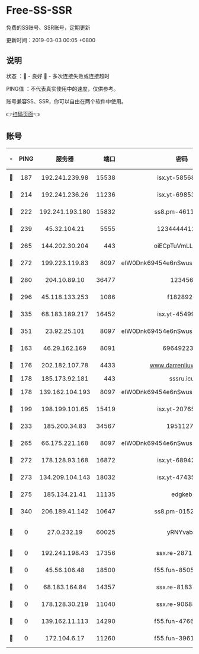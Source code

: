 # Free-SS-SSR

免费的SS账号、SSR账号，定期更新

更新时间：2019-03-03 00:05 +0800

## 说明

状态     ：🙂 - 良好 🙁 - 多次连接失败或连接超时

PING值   ：不代表真实使用中的速度，仅供参考。

账号兼容SS、SSR，你可以自由在两个软件中使用。

👉[扫码页面](https://liesauer.github.io/free-ss-ssr.github.io/)👈

## 账号

|-|PING|服务器|端口|密码|加密方式|区域|
|:----:|:----:|:-----:|-----:|:----:|:----:|:----:|
|🙂|187|192.241.239.98|15538|isx.yt-58568781|aes-256-cfb|US|
|🙂|214|192.241.236.26|11236|isx.yt-69853329|aes-256-cfb|US|
|🙂|222|192.241.193.180|15832|ss8.pm-46115453|aes-256-cfb|US|
|🙂|239|45.32.104.21|5555|1234444411111|aes-256-cfb|SG|
|🙂|265|144.202.30.204|443|oiECpTuVmLLxk4Ts|aes-256-cfb|US|
|🙂|272|199.223.119.83|8097|eIW0Dnk69454e6nSwuspv9DmS201tQ0D|aes-256-cfb|US|
|🙂|280|204.10.89.10|36477|123456|aes-256-cfb|US|
|🙂|296|45.118.133.253|1086|f1828920|aes-256-cfb|SG|
|🙂|335|68.183.189.217|16452|isx.yt-45499514|aes-256-cfb|SG|
|🙂|351|23.92.25.101|8097|eIW0Dnk69454e6nSwuspv9DmS201tQ0D|aes-256-cfb|US|
|🙂|163|46.29.162.169|8091|6964922356|aes-256-cfb|RU|
|🙂|176|202.182.107.78|4433|www.darrenliuwei.com|aes-256-cfb|JP|
|🙂|178|185.173.92.181|443|sssru.icu|rc4-md5|RU|
|🙂|178|139.162.104.193|8097|eIW0Dnk69454e6nSwuspv9DmS201tQ0D|aes-256-cfb|JP|
|🙂|199|198.199.101.65|15419|isx.yt-20765737|aes-256-cfb|US|
|🙂|233|185.200.34.83|34567|19511276|aes-256-cfb|US|
|🙂|265|66.175.221.168|8097|eIW0Dnk69454e6nSwuspv9DmS201tQ0D|aes-256-cfb|US|
|🙂|272|178.128.93.168|16872|isx.yt-68942633|aes-256-cfb|SG|
|🙂|273|134.209.104.143|18032|isx.yt-47435450|aes-256-cfb|SG|
|🙂|275|185.134.21.41|11135|edgkeb|aes-256-cfb|GB|
|🙂|340|206.189.41.142|10647|ss8.pm-01527155|aes-256-cfb|SG|
|🙁|0|27.0.232.19|60025|yRNYvabB|xchacha20-ietf-poly1305|HK|
|🙁|0|192.241.198.43|17356|ssx.re-28711646|aes-256-cfb|US|
|🙁|0|45.56.106.48|18500|f55.fun-85055733|aes-256-cfb|US|
|🙁|0|68.183.164.84|14357|ssx.re-81837624|aes-256-cfb|US|
|🙁|0|178.128.30.219|11040|ssx.re-90688619|aes-256-cfb|SG|
|🙁|0|139.162.11.113|14290|f55.fun-47666112|aes-256-cfb|SG|
|🙁|0|172.104.6.17|11260|f55.fun-39616774|aes-256-cfb|US|
